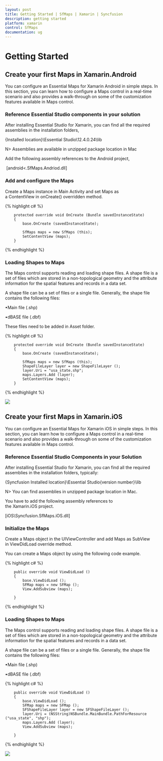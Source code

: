 ```yaml
---
layout: post
title: Getting Started | SfMaps | Xamarin | Syncfusion
description: getting started
platform: xamarin
control: SfMaps 
documentation: ug
---
```


# Getting Started

## Create your first Maps in Xamarin.Android

You can configure an Essential Maps for Xamarin Android in simple steps. In this section, you can learn how to configure a Maps control in a real-time scenario and also provides a walk-through on some of the customization features available in Maps control.


### Reference Essential Studio components in your solution

After installing Essential Studio for Xamarin, you can find all the required assemblies in the installation folders,

{Installed location}\Essential Studio\12.4.0.24\lib


N> Assemblies are available in unzipped package location in Mac

Add the following assembly references to the Android project,

 [android\<.SfMaps.Andriod.dll]

### Add and configure the Maps

Create a Maps instance in Main Activity and set Maps as a ContentView in onCreate() overridden method.

{% highlight c# %}

        protected override void OnCreate (Bundle savedInstanceState)
        {
            base.OnCreate (savedInstanceState);

            SfMaps maps = new SfMaps (this);
            SetContentView (maps);
        }

{% endhighlight %}

### Loading Shapes to Maps

The Maps control supports reading and loading shape files. A shape file is a set of files which are stored in a non-topological geometry and the attribute information for the spatial features and records in a data set. 

A shape file can be a set of files or a single file. Generally, the shape file contains the following files:

•Main file (.shp)

•dBASE file (.dbf)

These files need to be added in Asset folder.

{% highlight c# %}


	
	    protected override void OnCreate (Bundle savedInstanceState)
        {
            base.OnCreate (savedInstanceState);

            SfMaps maps = new SfMaps (this);
            ShapeFileLayer layer = new ShapeFileLayer ();
            layer.Uri = "usa_state.shp";
            maps.Layers.Add (layer);
            SetContentView (maps);
        }

{% endhighlight %}

![](images/maps_android.png)  
	
## Create your first Maps in Xamarin.iOS

You can configure an Essential Maps for Xamarin iOS in simple steps. In this section, you can learn how to configure a Maps control in a real-time scenario and also provides a walk-through on some of the customization features available in Maps control.

### Reference Essential Studio Components in your Solution

After installing Essential Studio for Xamarin, you can find all the required assemblies in the installation folders, typically:

{Syncfusion Installed location}\Essential Studio\{version number}\lib


N> You can find assemblies in unzipped package location in Mac.

You have to add the following assembly references to the Xamarin.iOS project.

[iOS\Syncfusion.SfMaps.iOS.dll]

### Initialize the Maps

Create a Maps object in the UIViewController and add Maps as SubView in ViewDidLoad override method.

You can create a Maps object by using the following code example.

{% highlight c# %}  

        public override void ViewDidLoad ()
        {
            base.ViewDidLoad ();
            SFMap maps = new SFMap ();
            View.AddSubview (maps);

        }


{% endhighlight %}

### Loading Shapes to Maps

The Maps control supports reading and loading shape files. A shape file is a set of files which are stored in a non-topological geometry and the attribute information for the spatial features and records in a data set. 

A shape file can be a set of files or a single file. Generally, the shape file contains the following files:

•Main file (.shp)

•dBASE file (.dbf)

{% highlight c# %}


	
	    public override void ViewDidLoad ()
        {
            base.ViewDidLoad ();
            SFMap maps = new SFMap ();
            SFShapeFileLayer layer = new SFShapeFileLayer ();
            layer.Uri = (NSString)NSBundle.MainBundle.PathForResource ("usa_state", "shp");
            maps.Layers.Add (layer);
            View.AddSubview (maps);

        }
{% endhighlight %}

![](images/maps_iOS.png)  